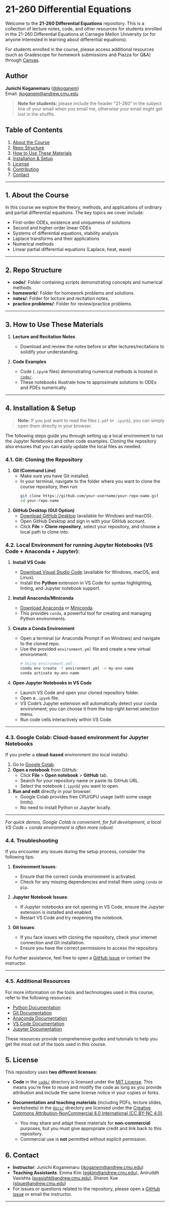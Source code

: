 # 21-260 Differential Equations

Welcome to the **21-260 Differential Equations** repository. This is a collection of lecture notes, code, and other resources for students enrolled in the 21-260 Differential Equations at Carnegie Mellon University (or for anyone interested in learning about differential equations).

For students enrolled in the course, please access additional resources (such as Gradescope for homework submissions and Piazza for Q&A) through [Canvas](https://canvas.cmu.edu/courses/45779).

## Author

**Junichi Koganemaru** ([@jkoganem](https://github.com/jkoganem))  
Email: [jkoganem@andrew.cmu.edu](jkoganem@andrew.cmu.edu)  

> **Note for students:** please include the header “21-260” in the subject line of your email when you email me, otherwise your email might get lost in the shuffle.

## Table of Contents
1. [About the Course](#about-the-course)  
2. [Repo Structure](#repo-structure)  
3. [How to Use These Materials](#how-to-use-these-materials)  
4. [Installation & Setup](#installation--setup)  
5. [License](#license)  
6. [Contributing](#contributing)  
7. [Contact](#contact)  
---

## 1. About the Course

In this course we explore the theory, methods, and applications of ordinary and partial differential equations. The key topics we cover include:

- First-order ODEs, existence and uniqueness of solutions  
- Second and higher-order linear ODEs 
- Systems of differential equations, stability analysis
- Laplace transforms and their applications  
- Numerical methods  
- Linear partial differential equations (Laplace, heat, wave)

---

## 2. Repo Structure

- **code/**: Folder containing scripts demonstrating concepts and numerical methods. 
- **homework/**: Folder for homework problems and solutions.
- **notes/**: Folder for lecture and recitation notes. 
- **practice problems/**: Folder for review/practice problems. 

---

## 3. How to Use These Materials

1. **Lecture and Recitation Notes**  
   - Download and review the notes before or after lectures/recitations to solidify your understanding.

2. **Code Examples**  
   - Code (`.ipynb` files) demonstrating numerical methods is hosted in [`code/`](code/). 
   - These notebooks illustrate how to approximate solutions to ODEs and PDEs numerically.

---

## 4. Installation & Setup

> **Note:** If you just want to read the files (`.pdf` or `.ipynb`), you can simply  open them directly in your browser. 

The following steps guide you through setting up a local environment to run the Jupyter Notebooks and other code examples. Cloning the repository also ensures that you can easily update the local files as needed.

### 4.1. Git: Cloning the Repository

1. **Git (Command Line)**  
   - Make sure you have Git installed.  
   - In your terminal, navigate to the folder where you want to clone the course repository, then run:
     ```bash
     git clone https://github.com/your-username/your-repo-name.git
     cd your-repo-name
     ```
2. **GitHub Desktop (GUI Option)**  
   - [Download GitHub Desktop](https://desktop.github.com/) (available for Windows and macOS).  
   - Open GitHub Desktop and sign in with your GitHub account.  
   - Click **File** > **Clone repository**, select your repository, and choose a local path to clone into.

### 4.2. Local Environment for running Jupyter Notebooks (VS Code + Anaconda + Jupyter): 

1. **Install VS Code**  
   - [Download Visual Studio Code](https://code.visualstudio.com/download) (available for Windows, macOS, and Linux).  
   - Install the **Python** extension in VS Code for syntax highlighting, linting, and Jupyter notebook support.

2. **Install Anaconda/Miniconda**  
   - [Download Anaconda](https://www.anaconda.com/products/individual) or [Miniconda](https://docs.conda.io/en/latest/miniconda.html).  
   - This provides `conda`, a powerful tool for creating and managing Python environments.

3. **Create a Conda Environment**  
   - Open a terminal (or Anaconda Prompt if on Windows) and navigate to the cloned repo.
   - Use the provided `environment.yml` file and create a new virtual environment:
     ```bash
     # Using environment.yml:
     conda env create -f environment.yml -n my-env-name
     conda activate my-env-name 
     ```
4. **Open Jupyter Notebooks in VS Code**  
   - Launch VS Code and open your cloned repository folder.
   - Open a `.ipynb` file.
   - VS Code’s Jupyter extension will automatically detect your conda environment; you can choose it from the top-right kernel selection menu.
   - Run code cells interactively within VS Code.

---

### 4.3. Google Colab: Cloud-based environment for Jupyter Notebooks

If you prefer a **cloud-based** environment (no local installs):

1. Go to [Google Colab](https://colab.research.google.com/).
2. **Open a notebook** from GitHub:
   - Click **File** > **Open notebook** > **GitHub** tab.
   - Search for your repository name or paste its GitHub URL.
   - Select the notebook (`.ipynb`) you want to open.
3. **Run and edit** directly in your browser:
   - Google Colab provides free CPU/GPU usage (with some usage limits).
   - No need to install Python or Jupyter locally.

---

*For quick demos, Google Colab is convenient; for full development, a local VS Code + conda environment is often more robust.*  

### 4.4. Troubleshooting

If you encounter any issues during the setup process, consider the following tips:

1. **Environment Issues**:
    - Ensure that the correct conda environment is activated.
    - Check for any missing dependencies and install them using `conda` or `pip`.

2. **Jupyter Notebook Issues**:
    - If Jupyter notebooks are not opening in VS Code, ensure the Jupyter extension is installed and enabled.
    - Restart VS Code and try reopening the notebook.

3. **Git Issues**:
    - If you face issues with cloning the repository, check your internet connection and Git installation.
    - Ensure you have the correct permissions to access the repository.

For further assistance, feel free to open a [GitHub issue](../../issues) or contact the instructor.

---

### 4.5. Additional Resources

For more information on the tools and technologies used in this course, refer to the following resources:

- [Python Documentation](https://docs.python.org/3/)
- [Git Documentation](https://git-scm.com/doc)
- [Anaconda Documentation](https://docs.anaconda.com/)
- [VS Code Documentation](https://code.visualstudio.com/docs)
- [Jupyter Documentation](https://jupyter.org/documentation)

These resources provide comprehensive guides and tutorials to help you get the most out of the tools used in this course.


## 5. License

This repository uses **two different licenses**:

- **Code** in the [`code/`](code) directory is licensed under the [MIT License](LICENSE). This means you’re free to reuse and modify the code as long as you provide attribution and include the same license notice in your copies or forks.

- **Documentation and teaching materials** (including PDFs, lecture slides, worksheets) in the [`docs/`](docs) directory are licensed under the [Creative Commons Attribution-NonCommercial 4.0 International (CC BY-NC 4.0)](LICENSE-docs.md).  
  - You may share and adapt these materials for **non-commercial** purposes, but you must give appropriate credit and link back to this repository.  
  - Commercial use is **not** permitted without explicit permission.


## 6. Contact

- **Instructor**: Junichi Koganemaru (jkoganem@andrew.cmu.edu)
- **Teaching Assistants**: Emma Kim (egkim@andrew.cmu.edu), Aniruddh Vasishta (avasisht@andrew.cmu.edu), Sharon Xue (slxue@andrew.cmu.edu)
- For issues or questions related to the repository, please open a [GitHub issue](../../issues) or email the instructor.

---